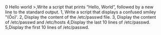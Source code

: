 0 Hello world >,Write a script that prints “Hello, World”, followed by a new line to the standard output.
1, Write a script that displays a confused smiley "(Ôo)'.
2, Display the content of the /etc/passwd file.
3, Display the content of /etc/passwd and /etc/hosts
4,Display the last 10 lines of /etc/passwd.
5,Display the first 10 lines of /etc/passwd.
